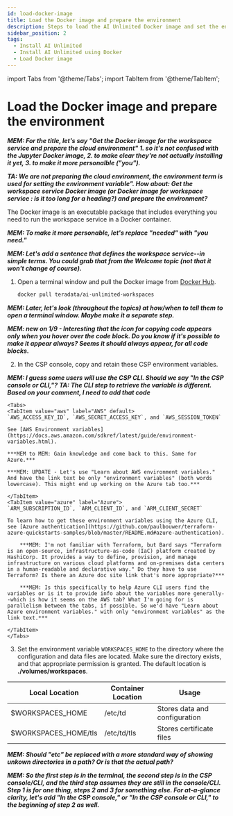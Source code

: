 ```yaml
---
id: load-docker-image
title: Load the Docker image and prepare the environment
description: Steps to load the AI Unlimited Docker image and set the environment.
sidebar_position: 2
tags:
  - Install AI Unlimited
  - Install AI Unlimited using Docker
  - Load Docker image
---
```

import Tabs from '@theme/Tabs';
import TabItem from '@theme/TabItem';

# Load the Docker image and prepare the environment

***MEM: For the title, let's say "Get the Docker image for the workspace service and prepare the cloud environment" 1. so it's not confused with the Jupyter Docker image, 2. to make clear they're not actually installing it yet, 3. to make it more personalble ("you").***

***TA: We are not preparing the cloud environment, the environment term is used for setting the environment variable". How about: Get the workspace service Docker image (or Docker image for workspace service : is it too long for a heading?) and prepare the environment?***

The Docker image is an executable package that includes everything you need to run the workspace service in a Docker container.

***MEM: To make it more personable, let's replace "needed" with "you need."***

***MEM: Let's add a sentence that defines the workspace service--in simple terms. You could grab that from the Welcome topic (not that it won't change of course).***

1. Open a terminal window and pull the Docker image from [Docker Hub](https://hub.docker.com/r/teradata/ai-unlimited-workspaces). 

    ```bash
    docker pull teradata/ai-unlimited-workspaces
    ```

***MEM: Later, let's look (throughout the topics) at how/when to tell them to open a terminal window. Maybe make it a separate step.***

***MEM: new on 1/9 - Interesting that the icon for copying code appears only when you hover over the code block. Do you know if it's possible to make it appear always? Seems it should always appear, for all code blocks.***

2. In the CSP console, copy and retain these CSP environment variables. 

***MEM: I guess some users will use the CSP CLI. Should we say "In the CSP console or CLI,"?***
***TA: The CLI step to retrieve the variable is different. Based on your comment, I need to add that code***

    <Tabs>
    <TabItem value="aws" label="AWS" default>
    `AWS_ACCESS_KEY_ID`, `AWS_SECRET_ACCESS_KEY`, and `AWS_SESSION_TOKEN`

    See [AWS Environment variables](https://docs.aws.amazon.com/sdkref/latest/guide/environment-variables.html).
	
	***MEM to MEM: Gain knowledge and come back to this. Same for Azure.***
	
	***MEM: UPDATE - Let's use "Learn about AWS environment variables." And have the link text be only "environment variables" (both words lowercase). This might end up working on the Azure tab too.***

    </TabItem>
    <TabItem value="azure" label="Azure">
    `ARM_SUBSCRIPTION_ID`, `ARM_CLIENT_ID`, and `ARM_CLIENT_SECRET`

    To learn how to get these environment variables using the Azure CLI, see [Azure authentication](https://github.com/paulbouwer/terraform-azure-quickstarts-samples/blob/master/README.md#azure-authentication).
	
		***MEM: I'm not familiar with Terraform, but Bard says "Terraform is an open-source, infrastructure-as-code (IaC) platform created by HashiCorp. It provides a way to define, provision, and manage infrastructure on various cloud platforms and on-premises data centers in a human-readable and declarative way." Do they have to use Terraform? Is there an Azure doc site link that's more appropriate?***

		***MEM: Is this specifically to help Azure CLI users find the variables or is it to provide info about the variables more generally--which is how it seems on the AWS tab? What I'm going for is parallelism between the tabs, if possible. So we'd have "Learn about Azure environment variables." with only "environment variables" as the link text.***

    </TabItem>
    </Tabs>

3. Set the environment variable `WORKSPACES_HOME` to the directory where the configuration and data files are located. Make sure the directory exists, and that appropriate permission is granted. The default location is **./volumes/workspaces**.


  | Local Location | Container Location | Usage |
  |----------------|--------------------|-------|
  | $WORKSPACES_HOME | /etc/td | Stores data and configuration |
  | $WORKSPACES_HOME/tls | /etc/td/tls | Stores certificate files |
  
 
  ***MEM: Should "etc" be replaced with a more standard way of showing unkown directories in a path? Or is that the actual path?***
  
  ***MEM: So the first step is in the terminal, the second step is in the CSP console/CLI, and the third step assumes they are still in the console/CLI. Step 1 is for one thing, steps 2 and 3 for something else. For at-a-glance clarity, let's add "In the CSP console," or "In the CSP console or CLI," to the beginning of step 2 as well.***



